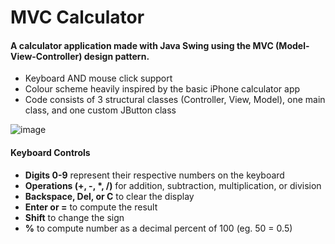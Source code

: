 <h1>MVC Calculator</h1>
<h4>A calculator application made with Java Swing using the MVC (Model-View-Controller) design pattern.</h4>
<ul>
  <li>Keyboard AND mouse click support</li>
  <li>Colour scheme heavily inspired by the basic iPhone calculator app</li>
  <li>Code consists of 3 structural classes (Controller, View, Model), one main class, and one custom JButton class</li>
</ul>

![image](https://github.com/em1lylauren/MVC-Calculator/assets/172649552/4da2e40c-c9a9-4f64-9aee-5183e3c9e3d9)

<h4> Keyboard Controls </h4>
<ul>
  <li><b>Digits 0-9</b> represent their respective numbers on the keyboard</li>
  <li><b>Operations (+, -, *, /)</b> for addition, subtraction, multiplication, or division</li>
  <li><b>Backspace, Del, or C</b> to clear the display</li>
  <li><b>Enter or =</b> to compute the result</li>
  <li><b>Shift</b> to change the sign</li>
  <li><b>%</b> to compute number as a decimal percent of 100 (eg. 50 = 0.5)</li>
</ul>
